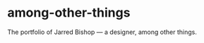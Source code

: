 among-other-things
==================

The portfolio of Jarred Bishop — a designer, among other things.